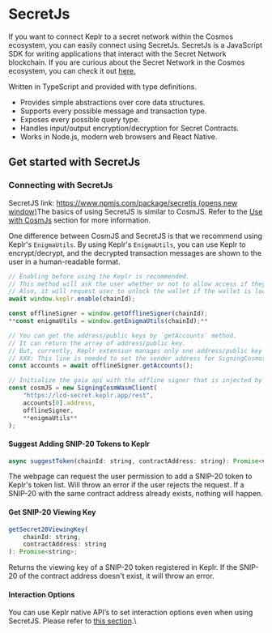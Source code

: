 # SecretJs

If you want to connect Keplr to a secret network within the Cosmos ecosystem, you can easily connect using SecretJs. SecretJs is a JavaScript SDK for writing applications that interact with the Secret Network blockchain. If you are curious about the Secret Network in the Cosmos ecosystem, you can check it out [here.](https://scrt.network/about/about-secret-network/)

Written in TypeScript and provided with type definitions.

* Provides simple abstractions over core data structures.
* Supports every possible message and transaction type.
* Exposes every possible query type.
* Handles input/output encryption/decryption for Secret Contracts.
* Works in Node.js, modern web browsers and React Native.

## Get started with SecretJs

### Connecting with SecretJs

SecretJS link: [https://www.npmjs.com/package/secretjs (opens new window)](https://www.npmjs.com/package/secretjs)The basics of using SecretJS is similar to CosmJS. Refer to the [Use with CosmJs](cosmjs.md) section for more information.

One difference between CosmJS and SecretJS is that we recommend using Keplr's `EnigmaUtils`. By using Keplr's `EnigmaUtils`, you can use Keplr to encrypt/decrypt, and the decrypted transaction messages are shown to the user in a human-readable format.

```javascript
// Enabling before using the Keplr is recommended.
// This method will ask the user whether or not to allow access if they haven't visited this website.
// Also, it will request user to unlock the wallet if the wallet is locked.
await window.keplr.enable(chainId);

const offlineSigner = window.getOfflineSigner(chainId);
**const enigmaUtils = window.getEnigmaUtils(chainId);**

// You can get the address/public keys by `getAccounts` method.
// It can return the array of address/public key.
// But, currently, Keplr extension manages only one address/public key pair.
// XXX: This line is needed to set the sender address for SigningCosmosClient.
const accounts = await offlineSigner.getAccounts();

// Initialize the gaia api with the offline signer that is injected by Keplr extension.
const cosmJS = new SigningCosmWasmClient(
    "https://lcd-secret.keplr.app/rest",
    accounts[0].address,
    offlineSigner,
    **enigmaUtils**
);
```

#### Suggest Adding SNIP-20 Tokens to Keplr <a href="#suggest-adding-snip-20-tokens-to-keplr" id="suggest-adding-snip-20-tokens-to-keplr"></a>

```javascript
async suggestToken(chainId: string, contractAddress: string): Promise<void>
```

The webpage can request the user permission to add a SNIP-20 token to Keplr's token list. Will throw an error if the user rejects the request. If a SNIP-20 with the same contract address already exists, nothing will happen.

#### Get SNIP-20 Viewing Key <a href="#get-snip-20-viewing-key" id="get-snip-20-viewing-key"></a>

```javascript
getSecret20ViewingKey(
    chainId: string,
    contractAddress: string
): Promise<string>;
```

Returns the viewing key of a SNIP-20 token registered in Keplr. If the SNIP-20 of the contract address doesn't exist, it will throw an error.

#### Interaction Options

You can use Keplr native API’s to set interaction options even when using SecretJS. Please refer to [this section](https://docs.keplr.app/api/#interaction-options).\
